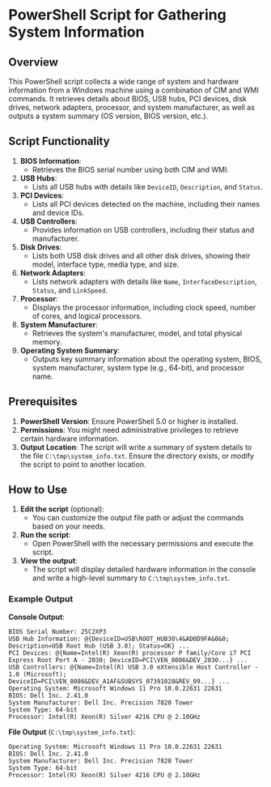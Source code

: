 
# PowerShell Script for Gathering System Information

## Overview

This PowerShell script collects a wide range of system and hardware information from a Windows machine using a combination of CIM and WMI commands. It retrieves details about BIOS, USB hubs, PCI devices, disk drives, network adapters, processor, and system manufacturer, as well as outputs a system summary (OS version, BIOS version, etc.).

## Script Functionality

1. **BIOS Information**:
    - Retrieves the BIOS serial number using both CIM and WMI.
2. **USB Hubs**:
    - Lists all USB hubs with details like `DeviceID`, `Description`, and `Status`.
3. **PCI Devices**:
    - Lists all PCI devices detected on the machine, including their names and device IDs.
4. **USB Controllers**:
    - Provides information on USB controllers, including their status and manufacturer.
5. **Disk Drives**:
    - Lists both USB disk drives and all other disk drives, showing their model, interface type, media type, and size.
6. **Network Adapters**:
    - Lists network adapters with details like `Name`, `InterfaceDescription`, `Status`, and `LinkSpeed`.
7. **Processor**:
    - Displays the processor information, including clock speed, number of cores, and logical processors.
8. **System Manufacturer**:
    - Retrieves the system's manufacturer, model, and total physical memory.
9. **Operating System Summary**:
    - Outputs key summary information about the operating system, BIOS, system manufacturer, system type (e.g., 64-bit), and processor name.

## Prerequisites

1. **PowerShell Version**: Ensure PowerShell 5.0 or higher is installed.
2. **Permissions**: You might need administrative privileges to retrieve certain hardware information.
3. **Output Location**: The script will write a summary of system details to the file `C:\tmp\system_info.txt`. Ensure the directory exists, or modify the script to point to another location.

## How to Use

1. **Edit the script** (optional):
    - You can customize the output file path or adjust the commands based on your needs.
2. **Run the script**: 
    - Open PowerShell with the necessary permissions and execute the script.
3. **View the output**:
    - The script will display detailed hardware information in the console and write a high-level summary to `C:\tmp\system_info.txt`.

### Example Output

**Console Output**:
```plaintext
BIOS Serial Number: 25C2XP3
USB Hub Information: @{DeviceID=USB\ROOT_HUB30\4&AD0D9FA&0&0; Description=USB Root Hub (USB 3.0); Status=OK} ...
PCI Devices: @{Name=Intel(R) Xeon(R) processor P family/Core i7 PCI Express Root Port A - 2030; DeviceID=PCI\VEN_8086&DEV_2030...} ...
USB Controllers: @{Name=Intel(R) USB 3.0 eXtensible Host Controller - 1.0 (Microsoft); DeviceID=PCI\VEN_8086&DEV_A1AF&SUBSYS_07391028&REV_09...} ...
Operating System: Microsoft Windows 11 Pro 10.0.22631 22631
BIOS: Dell Inc. 2.41.0
System Manufacturer: Dell Inc. Precision 7820 Tower
System Type: 64-bit
Processor: Intel(R) Xeon(R) Silver 4216 CPU @ 2.10GHz
```

**File Output** (`C:\tmp\system_info.txt`):
```plaintext
Operating System: Microsoft Windows 11 Pro 10.0.22631 22631
BIOS: Dell Inc. 2.41.0
System Manufacturer: Dell Inc. Precision 7820 Tower
System Type: 64-bit
Processor: Intel(R) Xeon(R) Silver 4216 CPU @ 2.10GHz
```

